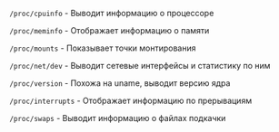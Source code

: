 ```/proc/cpuinfo``` - Выводит информацию о процессоре 

```/proc/meminfo``` - Отображает информацию о памяти  

```/proc/mounts``` - Показывает точки монтирования  

```/proc/net/dev``` - Выводит сетевые интерфейсы и статистику по ним  

```/proc/version``` - Похожа на uname, выводит версию ядра  

```/proc/interrupts``` - Отображает информацию по прерывациям  

```/proc/swaps``` - Выводит информацию о файлах подкачки  
